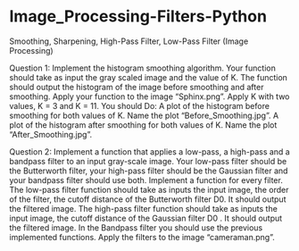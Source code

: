# Image_Processing-Filters-Python
Smoothing, Sharpening, High-Pass Filter, Low-Pass Filter (Image Processing)

Question 1:
Implement the histogram smoothing algorithm. Your function should take as input the gray scaled image and
the value of K. The function should output the histogram of the image before smoothing and after smoothing.
Apply your function to the image “Sphinx.png”.
Apply K with two values, K = 3 and K = 11.
You should Do:
A plot of the histogram before smoothing for both values of K. Name the plot “Before_Smoothing.jpg”.
A plot of the histogram after smoothing for both values of K. Name the plot “After_Smoothing.jpg”.


Question 2:
Implement a function that applies a low-pass, a high-pass and a bandpass filter to an input gray-scale image.
Your low-pass filter should be the Butterworth filter, your high-pass filter should be the Gaussian filter and
your bandpass filter should use both. Implement a function for every filter.
The low-pass filter function should take as inputs the input image, the order of the filter, the cutoff distance
of the Butterworth filter D0. It should output the filtered image.
The high-pass filter function should take as inputs the input image, the cutoff distance of the Gaussian filter
D0 . It should output the filtered image.
In the Bandpass filter you should use the previous implemented functions.
Apply the filters to the image “cameraman.png”.
